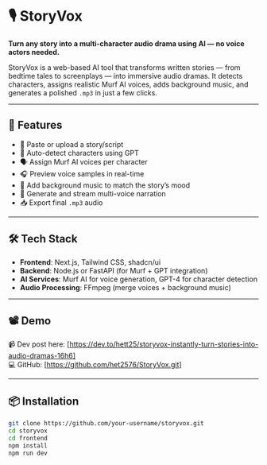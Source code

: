# 🎙️ StoryVox

**Turn any story into a multi-character audio drama using AI — no voice actors needed.**

StoryVox is a web-based AI tool that transforms written stories — from bedtime tales to screenplays — into immersive audio dramas. It detects characters, assigns realistic Murf AI voices, adds background music, and generates a polished `.mp3` in just a few clicks.

---

## 🚀 Features

- 📝 Paste or upload a story/script  
- 🧠 Auto-detect characters using GPT  
- 🗣️ Assign Murf AI voices per character  
- 🎧 Preview voice samples in real-time  
- 🎼 Add background music to match the story’s mood  
- 🔄 Generate and stream multi-voice narration  
- 📥 Export final `.mp3` audio  

---

## 🛠️ Tech Stack

- **Frontend**: Next.js, Tailwind CSS, shadcn/ui  
- **Backend**: Node.js or FastAPI (for Murf + GPT integration)  
- **AI Services**: Murf AI for voice generation, GPT-4 for character detection  
- **Audio Processing**: FFmpeg (merge voices + background music)  

---

## 📽️ Demo

📹 Dev post here: [https://dev.to/hett25/storyvox-instantly-turn-stories-into-audio-dramas-16h6]  
💻 GitHub: [https://github.com/het2576/StoryVox.git]  


---

## 📦 Installation

```bash
git clone https://github.com/your-username/storyvox.git
cd storyvox
cd frontend
npm install
npm run dev
```
